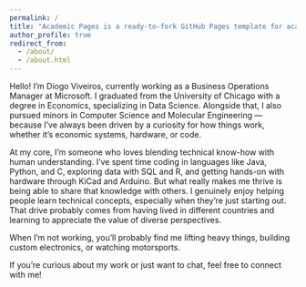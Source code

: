 ```yaml
---
permalink: /
title: "Academic Pages is a ready-to-fork GitHub Pages template for academic personal websites"
author_profile: true
redirect_from: 
  - /about/
  - /about.html
---
```


Hello! I’m Diogo Viveiros, currently working as a Business Operations Manager at Microsoft. I graduated from the University of Chicago with a degree in Economics, specializing in Data Science. Alongside that, I also pursued minors in Computer Science and Molecular Engineering — because I’ve always been driven by a curiosity for how things work, whether it’s economic systems, hardware, or code.

At my core, I’m someone who loves blending technical know-how with human understanding. I’ve spent time coding in languages like Java, Python, and C, exploring data with SQL and R, and getting hands-on with hardware through KiCad and Arduino. But what really makes me thrive is being able to share that knowledge with others. I genuinely enjoy helping people learn technical concepts, especially when they’re just starting out. That drive probably comes from having lived in different countries and learning to appreciate the value of diverse perspectives.

When I’m not working, you’ll probably find me lifting heavy things, building custom electronics, or watching motorsports.

If you’re curious about my work or just want to chat, feel free to connect with me!

